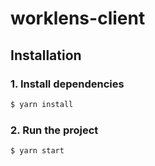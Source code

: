 # worklens-client

## Installation

### 1. Install dependencies

```bash
$ yarn install
```

### 2. Run the project

```bash
$ yarn start
```
